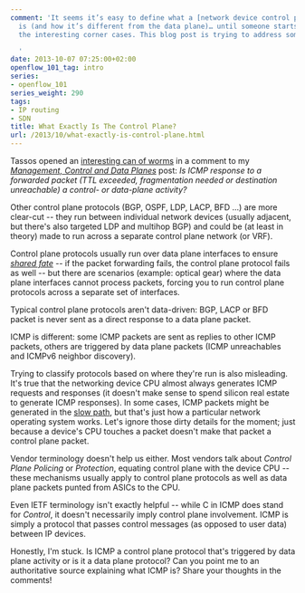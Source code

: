 ```yaml
---
comment: 'It seems it’s easy to define what a [network device control plane](/2013/08/management-control-and-data-planes-in.html)
  is (and how it’s different from the data plane)… until someone starts unearthing
  the interesting corner cases. This blog post is trying to address some of them.

  '
date: 2013-10-07 07:25:00+02:00
openflow_101_tag: intro
series:
- openflow_101
series_weight: 290
tags:
- IP routing
- SDN
title: What Exactly Is The Control Plane?
url: /2013/10/what-exactly-is-control-plane.html
---
```

Tassos opened an [interesting can of worms](https://blog.ipspace.net/2013/08/management-control-and-data-planes-in.html?showComment=1378762930370#c568301941276652542) in a comment to my [*Management, Control and Data Planes*](http://blog.ipspace.net/2013/08/management-control-and-data-planes-in.html?showComment=1378762930370) post: *Is ICMP response to a forwarded packet (TTL exceeded, fragmentation needed or destination unreachable) a control- or data-plane activity?*
<!--more-->
Other control plane protocols (BGP, OSPF, LDP, LACP, BFD \...) are more clear-cut -- they run between individual network devices (usually adjacent, but there's also targeted LDP and multihop BGP) and could be (at least in theory) made to run across a separate control plane network (or VRF).

Control plane protocols usually run over data plane interfaces to ensure [*shared fate*](http://en.wikipedia.org/wiki/Fate-sharing) -- if the packet forwarding fails, the control plane protocol fails as well -- but there are scenarios (example: optical gear) where the data plane interfaces cannot process packets, forcing you to run control plane protocols across a separate set of interfaces.

Typical control plane protocols aren't data-driven: BGP, LACP or BFD packet is never sent as a direct response to a data plane packet.

ICMP is different: some ICMP packets are sent as replies to other ICMP packets, others are triggered by data plane packets (ICMP unreachables and ICMPv6 neighbor discovery).

Trying to classify protocols based on where they're run is also misleading. It's true that the networking device CPU almost always generates ICMP requests and responses (it doesn't make sense to spend silicon real estate to generate ICMP responses). In some cases, ICMP packets might be generated in the [slow path](https://blog.ipspace.net/2013/02/process-fast-and-cef-switching-and.html), but that's just how a particular network operating system works. Let's ignore those dirty details for the moment; just because a device's CPU touches a packet doesn't make that packet a control plane packet.

Vendor terminology doesn't help us either. Most vendors talk about *Control Plane Policing* or *Protection*, equating control plane with the device CPU -- these mechanisms usually apply to control plane protocols as well as data plane packets punted from ASICs to the CPU.

Even IETF terminology isn't exactly helpful -- while C in ICMP does stand for *Control*, it doesn't necessarily imply control plane involvement. ICMP is simply a protocol that passes control messages (as opposed to user data) between IP devices.

Honestly, I'm stuck. Is ICMP a control plane protocol that's triggered by data plane activity or is it a data plane protocol? Can you point me to an authoritative source explaining what ICMP is? Share your thoughts in the comments!
